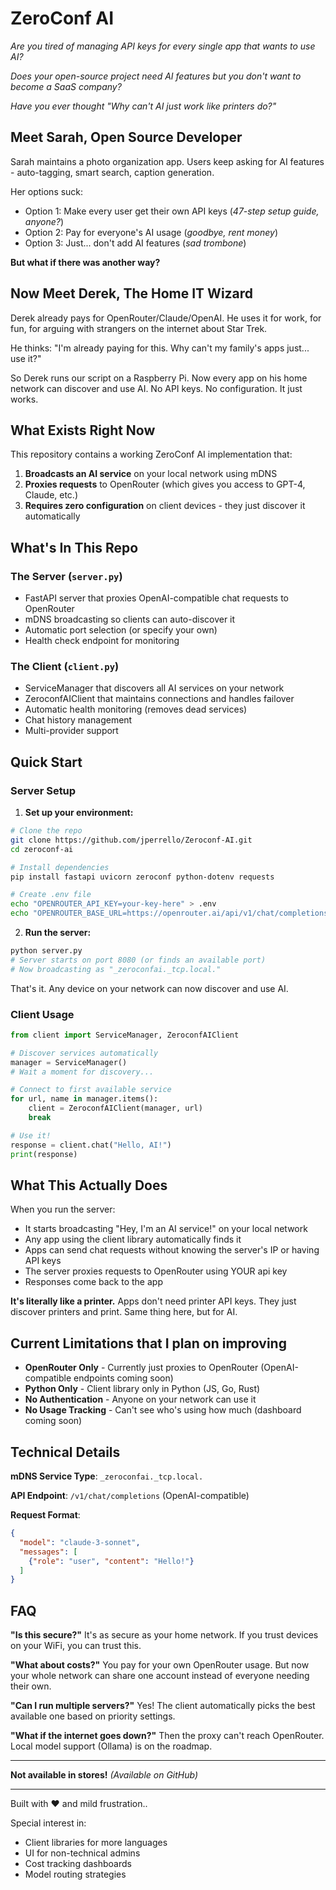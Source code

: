 # ZeroConf AI

*Are you tired of managing API keys for every single app that wants to use AI?*

*Does your open-source project need AI features but you don't want to become a SaaS company?*

*Have you ever thought "Why can't AI just work like printers do?"*

## Meet Sarah, Open Source Developer

Sarah maintains a photo organization app. Users keep asking for AI features - auto-tagging, smart search, caption generation. 

Her options suck:
- Option 1: Make every user get their own API keys (*47-step setup guide, anyone?*)
- Option 2: Pay for everyone's AI usage (*goodbye, rent money*)
- Option 3: Just... don't add AI features (*sad trombone*)

**But what if there was another way?**

## Now Meet Derek, The Home IT Wizard

Derek already pays for OpenRouter/Claude/OpenAI. He uses it for work, for fun, for arguing with strangers on the internet about Star Trek.

He thinks: "I'm already paying for this. Why can't my family's apps just... use it?"

So Derek runs our script on a Raspberry Pi. Now every app on his home network can discover and use AI. No API keys. No configuration. It just works.

## What Exists Right Now

This repository contains a working ZeroConf AI implementation that:

1. **Broadcasts an AI service** on your local network using mDNS
2. **Proxies requests** to OpenRouter (which gives you access to GPT-4, Claude, etc.)
3. **Requires zero configuration** on client devices - they just discover it automatically

## What's In This Repo

### The Server (`server.py`)
- FastAPI server that proxies OpenAI-compatible chat requests to OpenRouter
- mDNS broadcasting so clients can auto-discover it
- Automatic port selection (or specify your own)
- Health check endpoint for monitoring

### The Client (`client.py`)
- ServiceManager that discovers all AI services on your network
- ZeroconfAIClient that maintains connections and handles failover
- Automatic health monitoring (removes dead services)
- Chat history management
- Multi-provider support 

## Quick Start

### Server Setup

1. **Set up your environment:**
```bash
# Clone the repo
git clone https://github.com/jperrello/Zeroconf-AI.git
cd zeroconf-ai

# Install dependencies
pip install fastapi uvicorn zeroconf python-dotenv requests

# Create .env file
echo "OPENROUTER_API_KEY=your-key-here" > .env
echo "OPENROUTER_BASE_URL=https://openrouter.ai/api/v1/chat/completions" >> .env
```

2. **Run the server:**
```bash
python server.py
# Server starts on port 8080 (or finds an available port)
# Now broadcasting as "_zeroconfai._tcp.local."
```

That's it. Any device on your network can now discover and use AI.

### Client Usage

```python
from client import ServiceManager, ZeroconfAIClient

# Discover services automatically
manager = ServiceManager()
# Wait a moment for discovery...

# Connect to first available service
for url, name in manager.items():
    client = ZeroconfAIClient(manager, url)
    break

# Use it!
response = client.chat("Hello, AI!")
print(response)
```

## What This Actually Does

When you run the server:
- It starts broadcasting "Hey, I'm an AI service!" on your local network
- Any app using the client library automatically finds it
- Apps can send chat requests without knowing the server's IP or having API keys
- The server proxies requests to OpenRouter using YOUR api key
- Responses come back to the app

**It's literally like a printer.** Apps don't need printer API keys. They just discover printers and print. Same thing here, but for AI.


## Current Limitations that I plan on improving

- **OpenRouter Only** - Currently just proxies to OpenRouter (OpenAI-compatible endpoints coming soon)
- **Python Only** - Client library only in Python (JS, Go, Rust)
- **No Authentication** - Anyone on your network can use it 
- **No Usage Tracking** - Can't see who's using how much (dashboard coming soon)

## Technical Details

**mDNS Service Type**: `_zeroconfai._tcp.local.`

**API Endpoint**: `/v1/chat/completions` (OpenAI-compatible)

**Request Format**:
```json
{
  "model": "claude-3-sonnet",
  "messages": [
    {"role": "user", "content": "Hello!"}
  ]
}
```

## FAQ

**"Is this secure?"**
It's as secure as your home network. If you trust devices on your WiFi, you can trust this.

**"What about costs?"**
You pay for your own OpenRouter usage. But now your whole network can share one account instead of everyone needing their own.

**"Can I run multiple servers?"**
Yes! The client automatically picks the best available one based on priority settings.

**"What if the internet goes down?"**
Then the proxy can't reach OpenRouter. Local model support (Ollama) is on the roadmap.


---

**Not available in stores!** *(Available on GitHub)*

---

Built with ❤️ and mild frustration..

Special interest in:
- Client libraries for more languages
- UI for non-technical admins
- Cost tracking dashboards
- Model routing strategies
